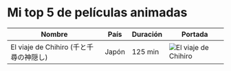 # Mi top 5 de películas animadas

| Nombre                                | País      | Duración | Portada |
|---------------------------------------|-----------|----------|---------|
| El viaje de Chihiro (千と千尋の神隠し) | Japón     | 125 min  | ![El viaje de Chihiro](https://upload.wikimedia.org/wikipedia/en/thumb/d/db/Spirited_Away_Japanese_poster.png/220px-Spirited_Away_Japanese_poster.png) |
